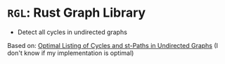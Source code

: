 # `RGL`: Rust Graph Library

- Detect all cycles in undirected graphs

Based on: [Optimal Listing of Cycles and st-Paths in Undirected Graphs](https://arxiv.org/pdf/1205.2766.pdf) (I don't know if my implementation is optimal)